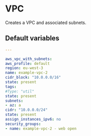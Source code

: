# VPC
Creates a VPC and associated subnets.
<!--TOC-->
<!--ENDTOC-->

<!--ROLEVARS-->
## Default variables
```yaml
---

aws_vpc_with_subnets:
aws_profile: default
region: eu-west-3
name: example-vpc-2
cidr_block: "10.0.0.0/16"
state: present
tags:
#Type: "util"
state: present
subnets:
- az: a
cidr: "10.0.0.0/24"
state: present
assign_instances_ipv6: no
security_groups:
- name: example-vpc-2 - web open
```

<!--ENDROLEVARS-->

